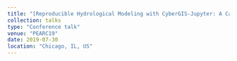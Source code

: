 ```yaml
---
title: "[Reproducible Hydrological Modeling with CyberGIS-Jupyter: A Case Study on SUMMA](https://pearc.acm.org/pearc19/)"
collection: talks
type: "Conference talk"
venue: "PEARC19"
date: 2019-07-30
location: "Chicago, IL, US"
---
```

